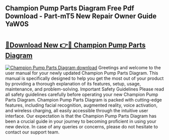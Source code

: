 ## Champion Pump Parts Diagram Free Pdf Download - Part-mT5 New Repair Owner Guide YaW0S

# <h2><a href="http://dfqmtxt.blite.top/?on=Champion+Pump+Parts+Diagram">🔗Download New 👉🔴 Champion Pump Parts Diagram</a></h2>

[![Champion Pump Parts Diagram download](https://i.imgur.com/lujVjoI.png)](http://dfqmtxt.blite.top/?on=Champion+Pump+Parts+Diagram)
Greetings and welcome to the user manual for your newly updated Champion Pump Parts Diagram. This manual is specifically designed to help you get the most out of your product by providing a thorough explanation of its features, setup, usage, maintenance, and problem-solving. Important Safety Guidelines Please read all safety guidelines carefully before operating your new Champion Pump Parts Diagram. Champion Pump Parts Diagram is packed with cutting-edge features, including facial recognition, augmented reality, voice activation, and wireless charging, all easily accessible through the intuitive user interface. Our expectation is that the Champion Pump Parts Diagram has been a crucial guide in your journey to becoming proficient in using your new device. In case of any queries or concerns, please do not hesitate to contact our support team.
